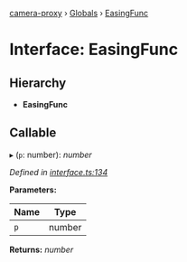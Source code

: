 [camera-proxy](../README.md) › [Globals](../globals.md) › [EasingFunc](easingfunc.md)

# Interface: EasingFunc

## Hierarchy

* **EasingFunc**

## Callable

▸ (`p`: number): *number*

*Defined in [interface.ts:134](https://github.com/alibaba/camera-proxy/blob/c7a10a1/src/interface.ts#L134)*

**Parameters:**

Name | Type |
------ | ------ |
`p` | number |

**Returns:** *number*
